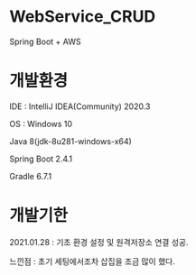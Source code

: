 # WebService_CRUD
Spring Boot + AWS


# 개발환경

IDE : IntelliJ IDEA(Community) 2020.3

OS : Windows 10

Java 8(jdk-8u281-windows-x64)

Spring Boot 2.4.1

Gradle 6.7.1


# 개발기한

2021.01.28
: 기초 환경 설정 및 원격저장소 연결 성공.


느낀점
: 초기 세팅에서조차 삽집을 조금 많이 했다. 

